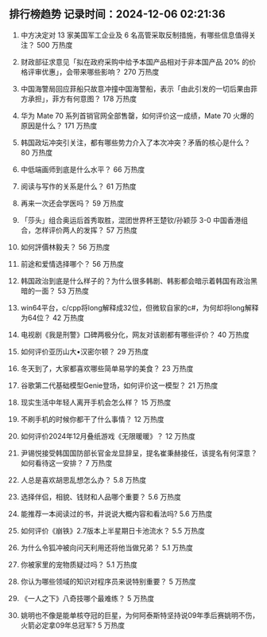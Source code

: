 
## 排行榜趋势 记录时间：2024-12-06 02:21:36
  
  1. 中方决定对 13 家美国军工企业及 6 名高管采取反制措施，有哪些信息值得关注？ 500 万热度
    
  2. 财政部征求意见「拟在政府采购中给予本国产品相对于非本国产品 20% 的价格评审优惠」，会带来哪些影响？ 270 万热度
    
  3. 中国海警局回应菲船只故意冲撞中国海警船，表示「由此引发的一切后果由菲方承担」，菲方有何意图？ 178 万热度
    
  4. 华为 Mate 70 系列首销官网全部售罄，如何评价这一成绩，Mate 70 火爆的原因是什么？ 171 万热度
    
  5. 韩国政坛冲突引关注，都有哪些势力介入了本次冲突？矛盾的核心是什么？ 80 万热度
    
  6. 中低端画师到底是什么水平？ 66 万热度
    
  7. 阅读与写作的关系是什么？ 61 万热度
    
  8. 再来一次还会学医吗？ 59 万热度
    
  9. 「莎头」组合奥运后首秀取胜，混团世界杯王楚钦/孙颖莎 3-0 中国香港组合，怎样评价两人的发挥？ 57 万热度
    
  10. 如何評價林毅夫？ 56 万热度
    
  11. 前途和爱情选择哪个？ 56 万热度
    
  12. 韩国政治到底是什么样子的？为什么很多韩剧、韩影都会暗示着韩国有政治黑暗的一面？ 53 万热度
    
  13. win64平台，c/cpp将long解释成32位，但微软自家的c#，为何却将long解释为64位？ 42 万热度
    
  14. 电视剧《我是刑警》口碑两极分化，网友对该剧都有哪些评价？ 40 万热度
    
  15. 如何评价亚历山大•汉密尔顿？ 29 万热度
    
  16. 冬天到了，大家都喜欢哪些简单易学的美食？ 23 万热度
    
  17. 谷歌第二代基础模型Genie登场，如何评价这一模型？ 21 万热度
    
  18. 现实生活中年轻人离开手机会怎么样？ 15 万热度
    
  19. 不刷手机的时候你都干了什么事情？ 12 万热度
    
  20. 如何评价2024年12月叠纸游戏《无限暖暖》？ 12 万热度
    
  21. 尹锡悦接受韩国国防部长官金龙显辞呈，提名崔秉赫接任，该提名有何深意？如何看待这一安排？ 7 万热度
    
  22. 人总是喜欢胡思乱想怎么办？ 5.8 万热度
    
  23. 选择伴侣，相貌、钱财和人品哪个重要？ 5.6 万热度
    
  24. 能推荐一本阅读过的书，并说说大概内容和看法吗? 5.6 万热度
    
  25. 如何评价《崩铁》2.7版本上半星期日卡池流水？ 5.5 万热度
    
  26. 为什么令狐冲被向问天利用还将他当做兄弟？ 5.1 万热度
    
  27. 你被家里的宠物质疑过吗？ 5.1 万热度
    
  28. 你认为哪些领域的知识对程序员来说特别重要？ 5 万热度
    
  29. 《一人之下》八奇技哪个最难练？ 5 万热度
    
  30. 姚明也不像是能单核夺冠的巨星，为何阿泰斯特坚持说09年季后赛姚明不伤，火箭必定拿09年总冠军? 5 万热度
    